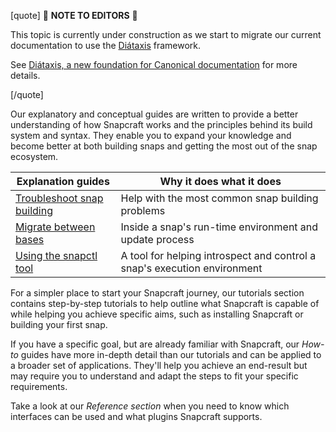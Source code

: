 [quote]
:construction: **NOTE TO EDITORS** :construction:

This topic is currently under construction as we start to migrate our current documentation to use the [Diátaxis](https://diataxis.fr/) framework. 

See [Diátaxis, a new foundation for Canonical documentation](https://ubuntu.com/blog/diataxis-a-new-foundation-for-canonical-documentation) for more details.

[/quote]

Our explanatory and conceptual guides are written to provide a better understanding of how Snapcraft works and the principles behind its build system and syntax. They enable you to expand your knowledge and become better at both building snaps and getting the most out of the snap ecosystem.

| **Explanation guides** | Why it does what it does |
|--|--|
| [Troubleshoot snap building](/t/troubleshoot-snap-building/11938) | Help with the most common snap building problems
| [Migrate between bases](/t/migrating-between-bases/23455) | Inside a snap's run-time environment and update process |
| [Using the snapctl tool](/t/using-the-snapctl-tool/15002) | A tool for helping introspect and control a snap's execution environment |

For a simpler place to start your Snapcraft journey, our tutorials section contains step-by-step tutorials to help outline what Snapcraft is capable of while helping you achieve specific aims, such as installing Snapcraft or building your first snap.

If you have a specific goal, but are already familiar with Snapcraft, our _How-to_ guides have more in-depth detail than our tutorials and can be applied to a broader set of applications. They'll help you achieve an end-result but may require you to understand and adapt the steps to fit your specific requirements.

Take a look at our  _Reference section_ when  you need to know which interfaces can be used and what plugins Snapcraft supports.
